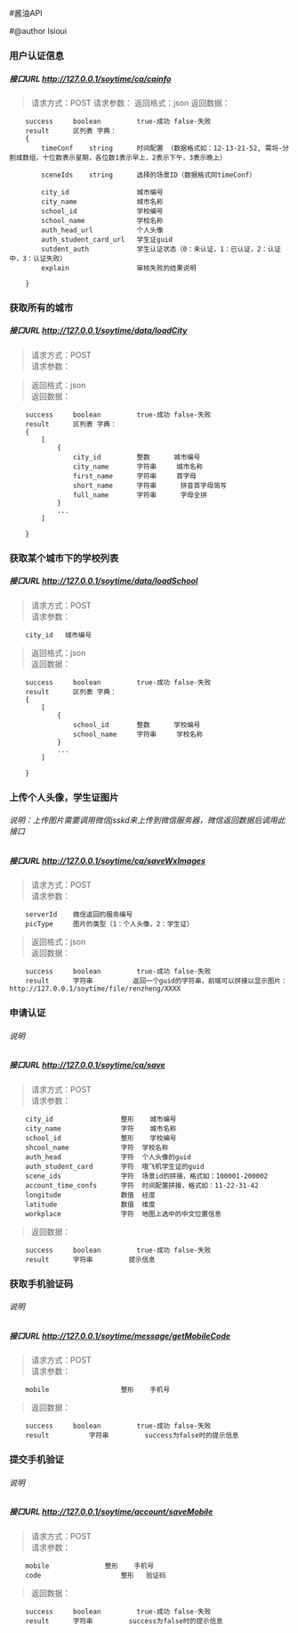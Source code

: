 #酱油API

#@author lsioui 



### 用户认证信息


##### 接口URL http://127.0.0.1/soytime/ca/cainfo
>请求方式：POST
>请求参数：
>返回格式：json
>返回数据：

        success		boolean			true-成功 false-失败
        result      区列表 字典：
		{
			timeConf    string		时间配置 （数据格式如：12-13-21-52, 需将-分割成数组，十位数表示星期，各位数1表示早上，2表示下午，3表示晚上）

			sceneIds    string 		选择的场景ID（数据格式同timeConf）

			city_id 				城市编号
			city_name 				城市名称
			school_id 				学校编号
			school_name 			学校名称
			auth_head_url 			个人头像
			auth_student_card_url   学生证guid
			sutdent_auth 			学生认证状态（0：未认证，1：已认证，2：认证中，3：认证失败）
			explain					审核失败的结果说明
			
		}





### 获取所有的城市
##### 接口URL http://127.0.0.1/soytime/data/loadCity
>请求方式：POST	</br>
>请求参数：

>返回格式：json	</br>
>返回数据：

        success		boolean			true-成功 false-失败
        result      区列表 字典：
		{
			[
				{
					city_id 		整数		城市编号
					city_name		字符串		城市名称
					first_name		字符串  	首字母
					short_name      字符串      拼音首字母简写
					full_name       字符串      字母全拼
				}
				...
			]
		
		}



### 获取某个城市下的学校列表
##### 接口URL http://127.0.0.1/soytime/data/loadSchool
>请求方式：POST	</br>
>请求参数：
		
		city_id   城市编号
>返回格式：json	</br>
>返回数据：

        success		boolean			true-成功 false-失败
        result      区列表 字典：
		{
			[
				{
					school_id 		整数		学校编号
					school_name		字符串  	学校名称
				}
				...
			]
		
		}


### 上传个人头像，学生证图片
###### 说明：上传图片需要调用微信jsskd来上传到微信服务器，微信返回数据后调用此接口
##### 接口URL http://127.0.0.1/soytime/ca/saveWxImages
>请求方式：POST	</br>
>请求参数：

		serverId	微信返回的服务编号
		picType		图片的类型（1：个人头像，2：学生证）
>返回格式：json	</br>
>返回数据：

        success		boolean			true-成功 false-失败
        result      字符串          返回一个guid的字符串，前端可以拼接以显示图片：http://127.0.0.1/soytime/file/renzheng/XXXX
		

###  申请认证
###### 说明
##### 接口URL http://127.0.0.1/soytime/ca/save
>请求方式：POST	</br>
>请求参数：

		city_id    				整形    城市编号
		city_name    			字符    城市名称
		school_id  				整形    学校编号
		shcool_name				字符	学校名称
		auth_head				字符	个人头像的guid
  		auth_student_card		字符	哦飞机学生证的guid
		scene_ids				字符	场景id的拼接，格式如：100001-200002	
		account_time_confs		字符	时间配置拼接，格式如：11-22-31-42		
		longitude 				数值	经度
		latitude 				数值 	维度
		workplace				字符 	地图上选中的中文位置信息
>返回数据：

        success		boolean			true-成功 false-失败
        result      字符串			提示信息


###  获取手机验证码
###### 说明
##### 接口URL http://127.0.0.1/soytime/message/getMobileCode
>请求方式：POST	</br>
>请求参数：

		mobile    				整形    手机号
		
>返回数据：

        success		boolean			true-成功 false-失败
        result      	字符串			success为false时的提示信息


###  提交手机验证
###### 说明
##### 接口URL http://127.0.0.1/soytime/account/saveMobile
>请求方式：POST	</br>
>请求参数：

		mobile    			整形    手机号
		code					整形	 验证码
		
>返回数据：

        success		boolean			true-成功 false-失败
        result      字符串			success为false时的提示信息
